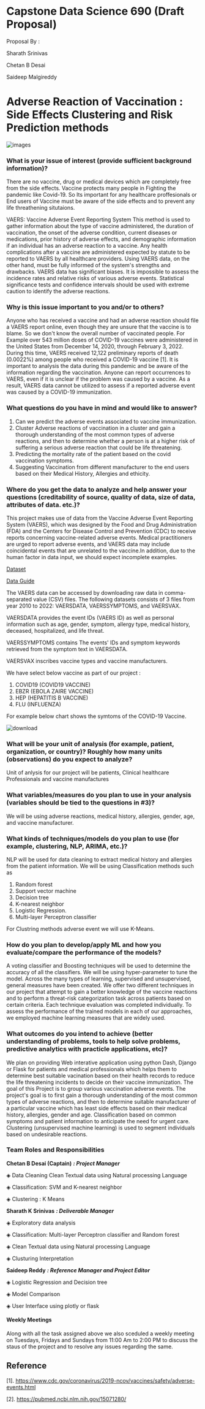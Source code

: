 # Capstone Data Science 690 (Draft Proposal)

Proposal By :

Sharath Srinivas

Chetan B Desai

Saideep Malgireddy

# Adverse Reaction of Vaccination : Side Effects Clustering and Risk Prediction methods

![images](https://user-images.githubusercontent.com/60420184/153628674-3a71f712-4f3c-4055-9570-c4a0b5329312.jpg)

### What is your issue of interest (provide sufficient background information)?

There are no vaccine, drug or medical devices which are completely free from the side effects. Vaccine protects many people in Fighting the pandemic like Covid-19. So Its important for any healthcare proffesionals or End users of Vaccine must be aware of the side effects and to prevent any life threathening situtaions.

VAERS: Vaccine Adverse Event Reporting System This method is used to gather information about the type of vaccine administered, the duration of vaccination, the onset of the adverse condition, current diseases or medications, prior history of adverse effects, and demographic information if an individual has an adverse reaction to a vaccine. Any health complications after a vaccine are administered expected by statute to be reported to VAERS by all healthcare providers.
Using VAERS data, on the other hand, must be fully informed of the system's strengths and drawbacks. VAERS data has significant biases. It is impossible to assess the incidence rates and relative risks of various adverse events. Statistical significance tests and confidence intervals should be used with extreme caution to identify the adverse reactions.

### Why is this issue important to you and/or to others?

Anyone who has received a vaccine and had an adverse reaction should file a VAERS report online, even though they are unsure that the vaccine is to blame. So we don't know the overall number of vaccinated people. For Example over 543 million doses of COVID-19 vaccines were administered in the United States from December 14, 2020, through February 3, 2022. During this time, VAERS received 12,122 preliminary reports of death (0.0022%) among people who received a COVID-19 vaccine [1]. It is important to analysis the data during this pandemic and be aware of the information regarding the vaccination.
Anyone can report occurrences to VAERS, even if it is unclear if the problem was caused by a vaccine. As a result, VAERS data cannot be utilized to assess if a reported adverse event was caused by a COVID-19 immunization.


### What questions do you have in mind and would like to answer?
1. Can we predict the adverse events associated to vaccine immunization.
2. Cluster Adverse reactions of vaccination in a cluster and gain a thorough understanding of the most common types of adverse reactions, and then to determine whether a person is at a higher risk of suffering a serious adverse reaction that could be life threatening.
3. Predicting the mortality rate of the patient based on the covid vaccination symptoms.
4. Suggesting Vaccination from different manufacturer to the end users based on their Medical History, Allergies and ethicity.
  
### Where do you get the data to analyze and help answer your questions (creditability of source, quality of data, size of data, attributes of data. etc.)?

This project makes use of data from the Vaccine Adverse Event Reporting System (VAERS), which was designed by the Food and Drug Administration (FDA) and the Centers for Disease Control and Prevention (CDC) to receive reports concerning vaccine-related adverse events. Medical practitioners are urged to report adverse events, and VAERS data may include coincidental events that are unrelated to the vaccine.In addition, due to the human factor in data input, we should expect incomplete examples.

<a href="https://vaers.hhs.gov/data/datasets.html">Dataset</a> 

<a href="https://vaers.hhs.gov/docs/VAERSDataUseGuide_November2020.pdf">Data Guide</a>

The VAERS data can be accessed by downloading raw data in comma-separated value (CSV) files.
The following datasets consists of 3 files from year 2010 to 2022: VAERSDATA, VAERSSYMPTOMS, and VAERSVAX. 

VAERSDATA provides the event IDs (VAERS ID) as well as personal information such as age, gender, symptom, allergy type, medical history, deceased, hospitalized, and life threat.

VAERSSYMPTOMS contains The events' IDs and symptom keywords retrieved from the symptom text in VAERSDATA.

VAERSVAX inscribes vaccine types and vaccine manufacturers.

We have select below vaccine as part of our project : 

1. COVID19 (COVID19 VACCINE)
2. EBZR (EBOLA ZAIRE VACCINE)
3. HEP (HEPATITIS B VACCINE)
4. FLU (INFLUENZA)

For example below chart shows the symtoms of the COVID-19 Vaccine.

![download](https://user-images.githubusercontent.com/60420184/153725919-9f7d5db6-34fc-464b-b94d-18d945b6d775.png)

### What will be your unit of analysis (for example, patient, organization, or country)? Roughly how many units (observations) do you expect to analyze?

Unit of anlysis for our project will be patients, Clinical healthcare Professionals and vaccine manufactures 

### What variables/measures do you plan to use in your analysis (variables should be tied to the questions in #3)?

We will be using adverse reactions, medical history, allergies, gender, age, and vaccine manufacturer.

### What kinds of techniques/models do you plan to use (for example, clustering, NLP, ARIMA, etc.)?

NLP will be used for data cleaning to extract medical history and allergies from the patient information.
We will be using Classification methods such as 
1. Random forest
2. Support vector machine
3. Decision tree
4. K-nearest neighbor
5. Logistic Regression. 
6. Multi-layer Perceptron classifier

For Clustring methods adverse event we will use K-Means.

### How do you plan to develop/apply ML and how you evaluate/compare the performance of the models?

A voting classifier and Boosting techniques will be used to determine the accuracy of all the classifiers. We will be using hyper-parameter to tune the model.
Across the many types of learning, supervised and unsupervised, general measures have been created. We offer two different techniques in our project that attempt to gain a better knowledge of the vaccine reactions and to perform a threat-risk categorization task across patients based on certain criteria. Each technique evaluation was completed individually. To assess the performance of the trained models in each of our approaches, we employed machine learning measures that are widely used.

### What outcomes do you intend to achieve (better understanding of problems, tools to help solve problems, predictive analytics with practicle applications, etc)?

We plan on providing Web interative application using python Dash, Django or Flask for patients and medical professionals which helps them to determine best suitable vacination based on their health records to reduce the life threatening incidents to decide on their vaccine immunization. 
The goal of this Project is to group various vaccination adverse events. The project's goal is to first gain a thorough understanding of the most common types of adverse reactions, and then to determine suitable manufacturer of a particular vaccine which has least side effects based on their medical history, allergies, gender and age.
Classification based on common symptoms and patient information to anticipate the need for urgent care. Clustering (unsupervised machine learning) is used to segment individuals based on undesirable reactions.

### Team Roles and Responsibilities

**Chetan B Desai (Captain)** ***: Project Manager***

◈ Data Cleaning Clean Textual data using Natural processing Language

◈ Classification: SVM and K-nearest neighbor

◈ Clustering : K Means 

**Sharath K Srinivas** ***: Deliverable Manager***

◈ Exploratory data analysis

◈ Classification: Multi-layer Perceptron classifier and Random forest

◈ Clean Textual data using Natural processing Language

◈ Clusturing Interpretation 

**Saideep Reddy** ***: Reference Manager and Project Editor***

◈ Logistic Regression and Decision tree

◈ Model Comparison

◈ User Interface using plotly or flask

#### Weekly Meetings

Along with all the task assigned above we also sceduled a weekly meeting on Tuesdays, Fridays and Sundays from 11:00 Am to 2:00 PM to discuss the staus of the project and to resolve any issues regarding the same. 

## Reference 

[1]. https://www.cdc.gov/coronavirus/2019-ncov/vaccines/safety/adverse-events.html

[2]. https://pubmed.ncbi.nlm.nih.gov/15071280/

